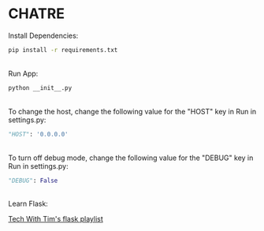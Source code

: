 <h1>CHATRE</h1>

Install Dependencies:
```bash
pip install -r requirements.txt
```
\
Run App:
```bash
python __init__.py
```
\
To change the host, change the following value for the "HOST" key in Run in settings.py:
```python
"HOST": '0.0.0.0'
```
\
To turn off debug mode, change the following value for the "DEBUG" key in Run in settings.py:
```python
"DEBUG": False
```
\
Learn Flask:

[Tech With Tim's flask playlist](https://www.youtube.com/playlist?list=PLzMcBGfZo4-n4vJJybUVV3Un_NFS5EOgX)
